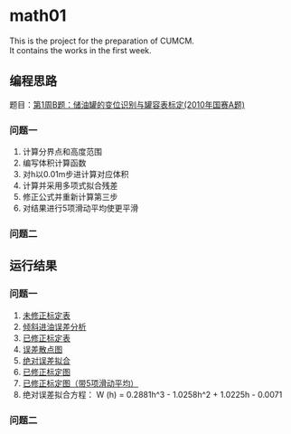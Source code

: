 # math01
This is the project for the preparation of CUMCM.  
It contains the works in the first week.
## 编程思路
题目：[第1周B题：储油罐的变位识别与罐容表标定(2010年国赛A题)]("第1周B题：储油罐的变位识别与罐容表标定(2010年国赛A题)\cumcm2010A.doc")
### 问题一
1. 计算分界点和高度范围
2. 编写体积计算函数
3. 对h以0.01m步进计算对应体积
4. 计算并采用多项式拟合残差
5. 修正公式并重新计算第三步
6. 对结果进行5项滑动平均使更平滑
### 问题二

## 运行结果
### 问题一
1. [未修正标定表](Q1_未修正标定表.xlsx)
2. [倾斜进油误差分析](Q1_倾斜进油.xlsx)
3. [已修正标定表](Q1_已修正标定表.xlsx)
4. [误差散点图](Figure/Q1误差散点图.png)
5. [绝对误差拟合](Figure/Q1绝对误差拟合.png)
6. [已修正标定图](Figure/Q1修正标定图.png)
7. [已修正标定图（带5项滑动平均）](Figure/Q1修正标定图_平滑.png)
8. 绝对误差拟合方程： W (h) = 0.2881h^3 - 1.0258h^2 + 1.0225h - 0.0071
### 问题二
